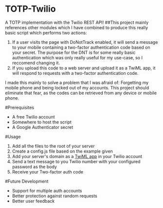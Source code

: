 TOTP-Twilio
===========

A TOTP implementation with the Twilio REST API!
##This project mainly references other modules which I have combined to produce this really basic script which performs two actions:
1. If a user visits the page with DoNotTrack enabled, it will send a message to your mobile containing a two-factor authentication code based on your secret.
The purpose for the DNT is for some really basic authentication which was only really useful for my use-case, so I reccomend changing it.
2. If you upload this code to a web server and upload it as a TwiML app, it will respond to requests with a two-factor authentication code.

I made this mainly to solve a problem that I was afraid of: Forgetting my mobile phone and being locked out of my accounts. This project should eliminate that fear, as the codes can be retrieved from any device or mobile phone.

#Prerequisites 
- A free Twilio account
- Somewhere to host the script
- A Google Authenticator secret

#Usage
1. Add all the files to the root of your server
2. Create a config.js file based on the example given
3. Add your server's domain as a [TwiML app](https://www.twilio.com/user/account/apps) in your Twilio account
4. Send a text message to you Twilio number with your configured password as the body
5. Receive your Two-factor auth code
 
#Future Development
- Support for multiple auth accounts
- Better protection against random requests
- Better user feedback
